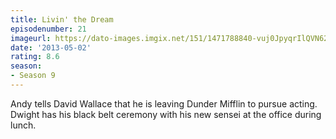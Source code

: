 ```yaml
---
title: Livin' the Dream
episodenumber: 21
imageurl: https://dato-images.imgix.net/151/1471788840-vuj0JpyqrIlQVN62MkwXwJW1npb.jpg?ixlib=rb-1.1.0&ch=DPR%2CWidth&auto=compress%2Cformat
date: '2013-05-02'
rating: 8.6
season:
- Season 9
---
```


Andy tells David Wallace that he is leaving Dunder Mifflin to pursue acting.  Dwight has his black belt ceremony with his new sensei at the office during lunch.
 